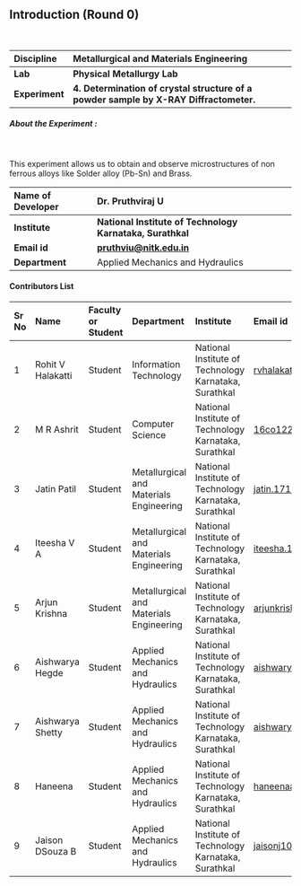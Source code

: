 ## Introduction (Round 0)

<br>

<b>Discipline | <b>Metallurgical and Materials Engineering
:--|:--|
<b> Lab | <b> Physical Metallurgy Lab
<b> Experiment|     <b> 4. Determination of crystal structure of a powder sample by X-RAY Diffractometer. 

<h5> About the Experiment : </h5> <br>

This experiment allows us to obtain and observe microstructures of non ferrous alloys like Solder alloy (Pb-Sn) and Brass.  

<b>Name of Developer | <b> Dr. Pruthviraj U
:--|:--|
<b> Institute | <b> National Institute of Technology Karnataka, Surathkal
<b> Email id|     <b> pruthviu@nitk.edu.in
<b> Department | Applied Mechanics and Hydraulics

#### Contributors List

Sr No | Name | Faculty or Student | Department| Institute | Email id
:--|:--|:--|:--|:--|:--|
1 | Rohit V Halakatti | Student | Information Technology | National Institute of Technology Karnataka, Surathkal | rvhalakatti123@gmail.com
2 | M R Ashrit | Student | Computer Science | National Institute of Technology Karnataka, Surathkal |16co122.ashrit@nitk.edu.in
3 | Jatin Patil | Student | Metallurgical and Materials Engineering | National Institute of Technology Karnataka, Surathkal |jatin.171mt017@nitk.edu.in
4 | Iteesha V A | Student | Metallurgical and Materials Engineering | National Institute of Technology Karnataka, Surathkal |iteesha.171mt016@nitk.edu.in
5 | Arjun Krishna | Student | Metallurgical and Materials Engineering | National Institute of Technology Karnataka, Surathkal |arjunkrishna.171mt005@nitk.edu.in
6 | Aishwarya Hegde | Student | Applied Mechanics and Hydraulics | National Institute of Technology Karnataka, Surathkal |aishwaryahegde29@gmail.com
7 | Aishwarya Shetty | Student | Applied Mechanics and Hydraulics | National Institute of Technology Karnataka, Surathkal |aishwarya.shetty1995@gmail.com
8 | Haneena | Student | Applied Mechanics and Hydraulics | National Institute of Technology Karnataka, Surathkal |haneenaatheeq@gmail.com
9 | Jaison DSouza B | Student | Applied Mechanics and Hydraulics | National Institute of Technology Karnataka, Surathkal |jaisonj1010@gmail.com
